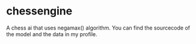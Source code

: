 # chessengine
A chess ai that uses negamax() algorithm. 
You can find the sourcecode of the model and the data in my profile.
